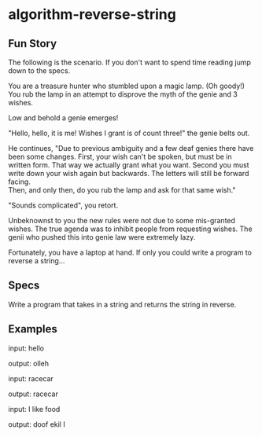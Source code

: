 # algorithm-reverse-string
Fun Story
----------
The following is the scenario. If you don't want to spend time reading
jump down to the specs.

You are a treasure hunter who stumbled upon a magic lamp. (Oh goody!)
You rub the lamp in an attempt to disprove the myth of the genie and 3 wishes.

Low and behold a genie emerges!

"Hello, hello, it is me! Wishes I grant is of count three!" the genie belts out.

He continues,
"Due to previous ambiguity and a few deaf genies there have been some changes.
First, your wish can't be spoken, but must be in written form. That way we actually grant what you want.
Second you must write down your wish again but backwards. The letters will still be forward facing.  
Then, and only then, do you rub the lamp and ask for that same wish."

"Sounds complicated", you retort.

Unbeknownst to you the new rules were not due to some mis-granted wishes. The true agenda was to inhibit people from requesting wishes.
The genii who pushed this into genie law were extremely lazy.

Fortunately, you have a laptop at hand.
If only you could write a program to reverse a string...

Specs
--------

Write a program that takes in a string and returns the string in reverse.

Examples
--------

input: hello

output: olleh

input: racecar

output: racecar

input: I like food

output: doof ekil I
